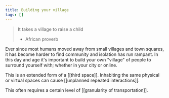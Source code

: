 ```yaml
---
title: Building your village
tags: []
---
```

 
>It takes a village to raise a child
>- African proverb

Ever since most humans moved away from small villages and town squares, it has become harder to find community and isolation has run rampant. In this day and age it's important to build your own "village" of people to surround yourself with; whether in your city or online.

This is an extended form of a [[third space]]. Inhabiting the same physical or virtual spaces can cause [[unplanned repeated interactions]]. 

This often requires a certain level of [[granularity of transportation]].